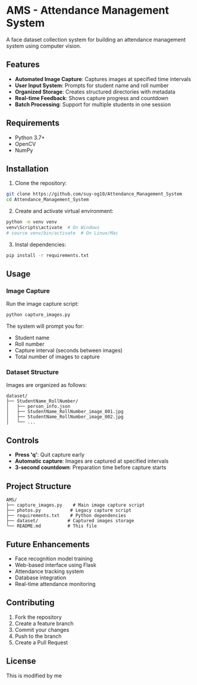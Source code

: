 # AMS - Attendance Management System

A face dataset collection system for building an attendance management system using computer vision.

## Features

- **Automated Image Capture**: Captures images at specified time intervals
- **User Input System**: Prompts for student name and roll number
- **Organized Storage**: Creates structured directories with metadata
- **Real-time Feedback**: Shows capture progress and countdown
- **Batch Processing**: Support for multiple students in one session

## Requirements

- Python 3.7+
- OpenCV
- NumPy

## Installation

1. Clone the repository:
```bash
git clone https://github.com/suy-og10/Attendance_Management_System
cd Attendance_Management_System
```

2. Create and activate virtual environment:
```bash
python -m venv venv
venv\Scripts\activate  # On Windows
# source venv/bin/activate  # On Linux/Mac
```

3. Instal dependencies:
```bash
pip install -r requirements.txt
```

## Usage

### Image Capture

Run the image capture script:
```bash
python capture_images.py
```

The system will prompt you for:
- Student name
- Roll number
- Capture interval (seconds between images)
- Total number of images to capture

### Dataset Structure

Images are organized as follows:
```
dataset/
├── StudentName_RollNumber/
│   ├── person_info.json
│   ├── StudentName_RollNumber_image_001.jpg
│   ├── StudentName_RollNumber_image_002.jpg
│   └── ...
```

## Controls

- **Press 'q'**: Quit capture early
- **Automatic capture**: Images are captured at specified intervals
- **3-second countdown**: Preparation time before capture starts

## Project Structure

```
AMS/
├── capture_images.py    # Main image capture script
├── photos.py           # Legacy capture script
├── requirements.txt    # Python dependencies
├── dataset/           # Captured images storage
└── README.md          # This file
```

## Future Enhancements

- Face recognition model training
- Web-based interface using Flask
- Attendance tracking system
- Database integration
- Real-time attendance monitoring

## Contributing

1. Fork the repository
2. Create a feature branch
3. Commit your changes
4. Push to the branch
5. Create a Pull Request

## License

This is modified by me
